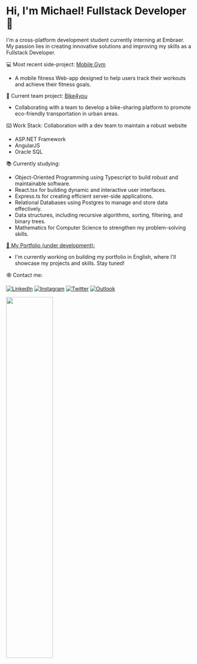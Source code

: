 # Hi, I'm Michael! Fullstack Developer 👋

I'm a cross-platform development student currently interning at Embraer. My passion lies in creating innovative solutions and improving my skills as a Fullstack Developer.

💻 Most recent side-project: [Mobile Gym](https://github.com/itsmorais/mobile_gym)
- A mobile fitness Web-app designed to help users track their workouts and achieve their fitness goals.

👷 Current team project: [Bike4you](https://github.com/DevsDomain/Bike4you)
- Collaborating with a team to develop a bike-sharing platform to promote eco-friendly transportation in urban areas.

⌨️ Work Stack: Collaboration with a dev team to maintain a robust website
  - ASP.NET Framework
  - AngularJS
  - Oracle SQL

📚 Currently studying:
- Object-Oriented Programming using Typescript to build robust and maintainable software.
- React.tsx for building dynamic and interactive user interfaces.
- Express.ts for creating efficient server-side applications.
- Relational Databases using Postgres to manage and store data effectively.
- Data structures, including recursive algorithms, sorting, filtering, and binary trees.
- Mathematics for Computer Science to strengthen my problem-solving skills.

[📁 My Portfolio (under development):](https://portfolio-delta-five-32.vercel.app)
- I'm currently working on building my portfolio in English, where I'll showcase my projects and skills. Stay tuned!

🕸️ Contact me:

[![LinkedIn](https://img.shields.io/badge/linkedin-%230077B5.svg?style=for-the-badge&logo=linkedin&logoColor=white)](https://www.linkedin.com/in/michael-morais22/)
[![Instagram](https://img.shields.io/badge/Instagram-%23E4405F.svg?style=for-the-badge&logo=Instagram&logoColor=white)](https://instagram.com/itsmorais)
[![Twitter](https://img.shields.io/badge/Twitter-%231DA1F2.svg?style=for-the-badge&logo=Twitter&logoColor=white)](https://twitter.com/devMikes)
[![Outlook](https://img.shields.io/badge/Microsoft_Outlook-0078D4?style=for-the-badge&logo=microsoft-outlook&logoColor=white)](mailto:michael_morais@outlook.com.br)

<div>
  <img align="center" width="50%" src="https://github-readme-stats.vercel.app/api/top-langs/?username=itsmorais&layout=compact&theme=dark">
</div>
